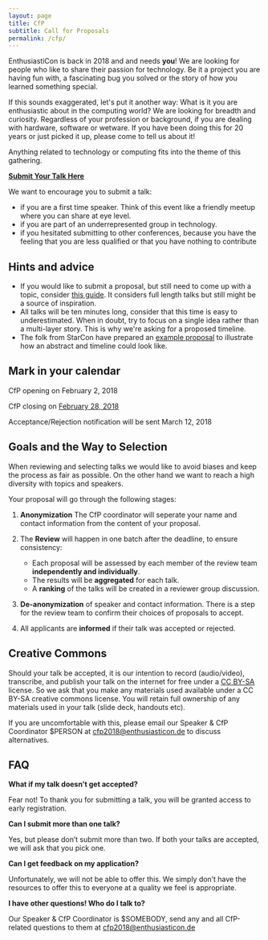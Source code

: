 ```yaml
---
layout: page
title: CfP
subtitle: Call for Proposals
permalink: /cfp/
---
```


EnthusiastiCon is back in 2018 and and needs **you**!
We are looking for people who like to share their passion for technology.
Be it a project you are having fun with, a fascinating bug you solved or the story of how you learned something special.

If this sounds exaggerated, let's put it another way:
What is it you are enthusiastic about in the computing world?
We are looking for breadth and curiosity.
Regardless of your profession or background, if you are dealing with hardware, software or wetware.
If you have been doing this for 20 years or just picked it up, please come to tell us about it!

Anything related to technology or computing fits into the theme of this gathering.

**[Submit Your Talk Here](https://goo.gl/forms/Q8XsweaLOn0sQKj32)**

We want to encourage you to submit a talk:

* if you are a first time speaker.
Think of this event like a friendly meetup where you can share at eye level.
* if you are part of an underrepresented group in technology.
* if you hesitated submitting to other conferences, because you have the feeling that you are less qualified or that you have nothing to contribute

## Hints and advice

* If you would like to submit a proposal, but still need to come up with a topic, consider [this guide](https://www.deconstructconf.com/blog/how-to-choose-a-talk-topic).
It considers full length talks but still might be a source of inspiration.
* All talks will be ten minutes long, consider that this time is easy to underestimated.
When in doubt, try to focus on a single idea rather than a multi-layer story.
This is why we're asking for a proposed timeline.
* The folk from StarCon have prepared an [example proposal](https://starcon.io/cfp/#abstract) to illustrate how an abstract and timeline could look like.


## Mark in your calendar

CfP opening on February 2, 2018

CfP closing on [February 28, 2018](https://www.timeanddate.com/countdown/generic?iso=20180228T235959&p0=37&msg=EnthusiastiCon+CfP+Deadline)

Acceptance/Rejection notification will be sent March 12, 2018

## Goals and the Way to Selection

When reviewing and selecting talks we would like to avoid biases and keep the process as fair as possible.
On the other hand we want to reach a high diversity with topics and speakers.

Your proposal will go through the following stages:
1. **Anonymization** The CfP coordinator will seperate your name and contact information from the content of your proposal.
2. The **Review** will happen in one batch after the deadline, to ensure consistency:

    * Each proposal will be assessed by each member of the review team **independently and individually**.
    * The results will be **aggregated** for each talk.
    * A **ranking** of the talks will be created in a reviewer group discussion.
3. **De-anonymization** of speaker and contact information.
There is a step for the review team to confirm their choices of proposals to accept.
4. All applicants are **informed** if their talk was accepted or rejected.

## Creative Commons

Should your talk be accepted, it is our intention to record (audio/video), transcribe, and publish your talk on the internet for free under a [CC BY-SA](https://creativecommons.org/licenses/by-sa/4.0/) license.
So we ask that you make any materials used available under a CC BY-SA creative commons license.
You will retain full ownership of any materials used in your talk (slide deck, handouts etc).

If you are uncomfortable with this, please email our Speaker & CfP Coordinator $PERSON at [cfp2018@enthusiasticon.de](mailto:cfp2018@enthusiasticon.de) to discuss alternatives.


## FAQ

**What if my talk doesn't get accepted?**

Fear not!
To thank you for submitting a talk, you will be granted access to early registration.

**Can I submit more than one talk?**

Yes, but please don’t submit more than two.
If both your talks are accepted, we will ask that you pick one.

**Can I get feedback on my application?**

Unfortunately, we will not be able to offer this.
We simply don’t have the resources to offer this to everyone at a quality we feel is appropriate.

**I have other questions! Who do I talk to?**

Our Speaker & CfP Coordinator is $SOMEBODY, send any and all CfP-related questions to them at [cfp2018@enthusiasticon.de](mailto:cfp2018@enthusiasticon.de)

